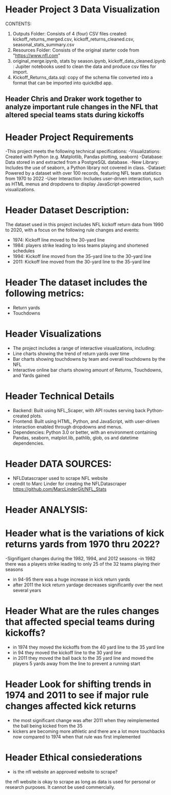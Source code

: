 # Header Project 3 Data Visualization

CONTENTS:
1. Outputs Folder: Consists of 4 (four) CSV files created: kickoff_returns_merged.csv, kickoff_returns_cleaned.csv, seasonal_stats_summary.csv
2. Resources Folder: Consists of the original starter code from "https://www.nfl.com"
3. original_merge.ipynb, stats by season.ipynb, kickoff_data_cleaned.ipynb  : Jupiter notebooks used to clean the data and produce csv files for import.
4. Kickoff_Returns_data.sql: copy of the schema file converted into a format that can be imported into quickdbd app.

## Header Chris and Draker work together to analyze important rule changes in the NFL that altered special teams stats during kickoffs

# Header Project Requirements
  -This project meets the following technical specifications:
  -Visualizations: Created with Python (e.g. Matplotlib, Pandas plotting, seaborn)
  -Database: Data stored in and extracted from a PostgreSQL database.
  -New Library: Includes the use of seaborn, a Python library not covered in class.
  -Dataset: Powered by a dataset with over 100 records, featuring NFL team statistics from 1970 to 2022
  -User Interaction: Includes user-driven interaction, such as HTML menus and dropdowns to display JavaScript-powered visualizations.

# Header Dataset Description:
The dataset used in this project includes NFL kickoff return data from 1990 to 2020, with a focus on the following rule changes and events:
  - 1974: Kickoff line moved to the 30-yard line
  - 1984: players strike leading to less teams playing and shortened schedules
  - 1994: Kickoff line moved from the 35-yard line to the 30-yard line
  - 2011: Kickoff line moved from the 30-yard line to the 35-yard line

# Header The dataset includes the following metrics:
  - Return yards
  - Touchdowns

# Header Visualizations
  - The project includes a range of interactive visualizations, including:
  - Line charts showing the trend of return yards over time
  - Bar charts showing touchdowns by team and overall touchdowns by the NFL
  - Interactive online bar charts showing amount of Returns, Touchdowns, and Yards gained

# Header Technical Details
  - Backend: Built using NFL_Scaper, with API routes serving back Python-created plots.
  - Frontend: Built using HTML, Python, and JavaScript, with user-driven interaction enabled through dropdowns and menus.
  - Dependencies: Python 3.0 or better, with an environment containing Pandas, seaborn, matplot.lib, pathlib, glob, os and datetime dependencies.

# Header DATA SOURCES: 
  - NFLDatascraper used to scrape NFL website
  - credit to Marc Linder for creating the NFLDatascraper https://github.com/MarcLinderGit/NFL_Stats


# Header ANALYSIS:

# Header what is the variations of kick returns yards from 1970 thru 2022?
  -Signifigant changes during the 1982, 1994, and 2012 seasons
  -in 1982 there was a players strike leading to only 25 of the 32 teams playing  their seasons
  - in 94-95 there was a huge increase in kick return yards
  - after 2011 the kick return yardage decreases significantly over the next several years
  

# Header What are the rules changes that affected special teams during kickoffs?
  - in 1974 they moved the kickoffs from the 40 yard line to the 35 yard line
  - in 94 they moved the kickoff line to the 30 yard line
  - in 2011 they moved the ball back to the 35 yard line and moved the players 5 yards away from the line to prevent a running start

# Header Look for shifting trends in 1974 and 2011 to see if major rule changes affected kick returns
  - the most significant change was after 2011 when they reimplemented the ball being kicked from the 35
  - kickers are becoming more athletic and there are a lot more touchbacks now compared to 1974 when that rule was first implemented

# Header Ethical consiederations
  - is the nfl website an approved website to scrape?

the nfl website is okay to scrape as long as data is used for personal or research purposes. It cannot be used commercially.

